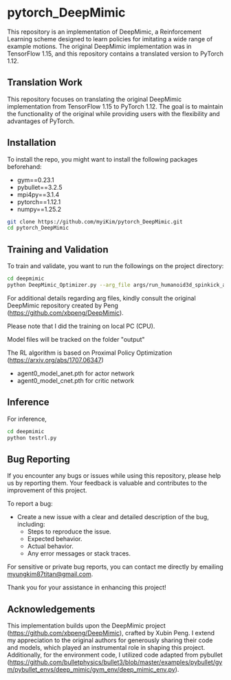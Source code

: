 # pytorch_DeepMimic

This repository is an implementation of DeepMimic, a Reinforcement Learning scheme designed to learn policies for imitating a wide range of example motions. The original DeepMimic implementation was in TensorFlow 1.15, and this repository contains a translated version to PyTorch 1.12.

## Translation Work

This repository focuses on translating the original DeepMimic implementation from TensorFlow 1.15 to PyTorch 1.12. The goal is to maintain the functionality of the original while providing users with the flexibility and advantages of PyTorch.


## Installation

To install the repo, you might want to install the following packages beforehand:

- gym==0.23.1
- pybullet==3.2.5
- mpi4py==3.1.4
- pytorch==1.12.1
- numpy==1.25.2

```bash
git clone https://github.com/myiKim/pytorch_DeepMimic.git
cd pytorch_DeepMimic
```

## Training and Validation

To train and validate, you want to run the followings on the project directory:

```bash
cd deepmimic
python DeepMimic_Optimizer.py --arg_file args/run_humanoid3d_spinkick_args.txt
```

For additional details regarding arg files, kindly consult the original DeepMimic repository created by Peng (https://github.com/xbpeng/DeepMimic).

Please note that I did the training on local PC (CPU).

Model files will be tracked on the folder "output" 

The RL algorithm is based on Proximal Policy Optimization (https://arxiv.org/abs/1707.06347)
- agent0_model_anet.pth for actor network
- agent0_model_cnet.pth for critic network


## Inference
For inference, 

```bash
cd deepmimic
python testrl.py
```


## Bug Reporting

If you encounter any bugs or issues while using this repository, please help us by reporting them. Your feedback is valuable and contributes to the improvement of this project.

To report a bug:

- Create a new issue with a clear and detailed description of the bug, including:
  - Steps to reproduce the issue.
  - Expected behavior.
  - Actual behavior.
  - Any error messages or stack traces.

For sensitive or private bug reports, you can contact me directly by emailing myungkim87titan@gmail.com.

Thank you for your assistance in enhancing this project!


## Acknowledgements
This implementation builds upon the DeepMimic project (https://github.com/xbpeng/DeepMimic), crafted by Xubin Peng. I extend my appreciation to the original authors for generously sharing their code and models, which played an instrumental role in shaping this project. Additionally, for the environment code, I utilized code adapted from pybullet (https://github.com/bulletphysics/bullet3/blob/master/examples/pybullet/gym/pybullet_envs/deep_mimic/gym_env/deep_mimic_env.py).
